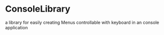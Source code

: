 # ConsoleLibrary
a library for easily creating Menus controllable with keyboard in an console application
